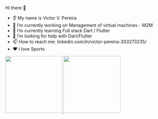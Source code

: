  Hi there 👋
* 👂 My name is Victor V. Pereira
* 🔭 I’m currently working on Management of virtual machines - M2M 
* 🌱 I’m currently learning Full stack Dart / Flutter
* 🤔 I’m looking for help with Dart/Flutter
* 📫 How to reach me: linkedin.com/in/victor-pereira-303273235/ 
* ❤️ I love Sports

<div>
<a href="https://github.com/victPereira">
<img height="180em" src="https://github-readme-stats.vercel.app/api/top-langs/?username=seu-usuário-aqui&layout=compact&langs_count=7&theme=dracula"/>
<img height="180em" src="https://github-readme-stats.vercel.app/api?username=seu-usuário-aqui&show_icons=true&theme=dracula&include_all_commits=true&count_private=true"/>
</div>
